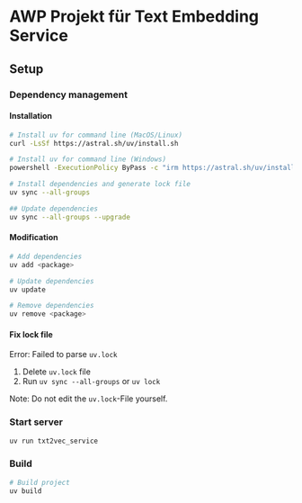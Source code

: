 # AWP Projekt für Text Embedding Service

## Setup

### Dependency management

#### Installation

```bash
# Install uv for command line (MacOS/Linux)
curl -LsSf https://astral.sh/uv/install.sh

# Install uv for command line (Windows)
powershell -ExecutionPolicy ByPass -c "irm https://astral.sh/uv/install.ps1 | iex"
```

```bash
# Install dependencies and generate lock file
uv sync --all-groups

## Update dependencies
uv sync --all-groups --upgrade
```

#### Modification

```bash
# Add dependencies
uv add <package>

# Update dependencies
uv update

# Remove dependencies
uv remove <package>
```

#### Fix lock file

Error: Failed to parse `uv.lock`

1. Delete `uv.lock` file
2. Run `uv sync --all-groups` or `uv lock`

Note: Do not edit the `uv.lock`-File yourself.

### Start server

```bash
uv run txt2vec_service
```

### Build

```bash
# Build project
uv build
```
